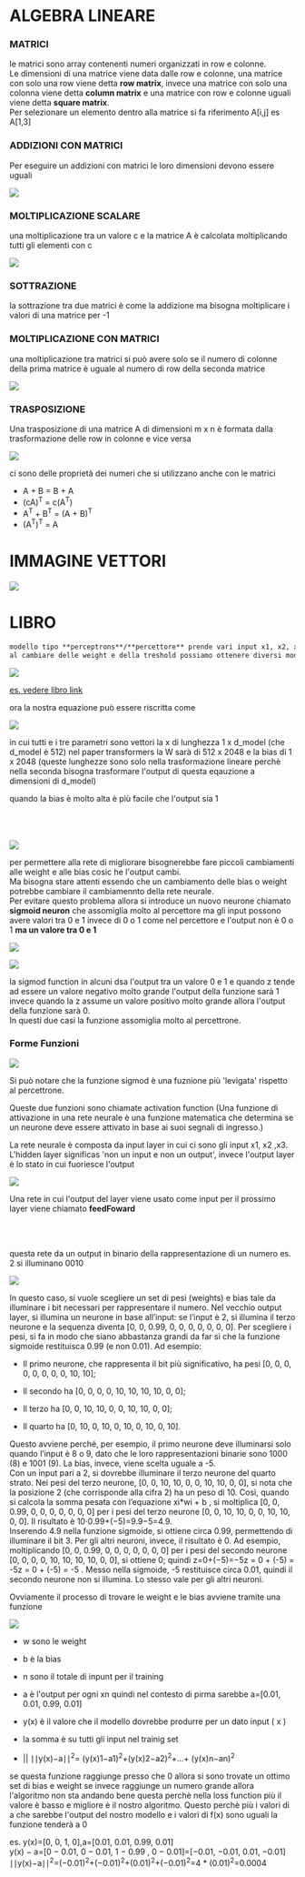 # ALGEBRA LINEARE 

### MATRICI
le matrici sono array contenenti numeri organizzati in row e colonne. <br>
Le dimensioni di una matrice viene data dalle row e colonne, una matrice con solo una row viene detta **row matrix**, invece una matrice con solo una colonna viene detta **column matrix** e una matrice con row e colonne uguali viene detta **square matrix**. <br>
Per selezionare un elemento dentro alla matrice si fa riferimento A[i,j] es A[1,3]

### ADDIZIONI CON MATRICI 
Per eseguire un addizioni con matrici le loro dimensioni devono essere uguali 

![](addition-of-matrices-3x3-1625855167-515495451.png)

### MOLTIPLICAZIONE SCALARE
una moltiplicazione tra un valore c e la matrice A è calcolata moltiplicando tutti gli elementi con c 

![](image.png)

### SOTTRAZIONE 
la sottrazione tra due matrici è come la addizione ma bisogna moltiplicare i valori di una matrice per -1

### MOLTIPLICAZIONE CON MATRICI
una moltiplicazione tra matrici si può avere solo se il numero di colonne della prima matrice è uguale al numero di row della seconda matrice 

![](esempio-prodotto-matrici-3185026233.gif)

### TRASPOSIZIONE 
Una trasposizione di una matrice A di dimensioni m x n è formata dalla trasformazione delle row in colonne e vice versa 

![](Trasposizione.png)

ci sono delle proprietà dei numeri che si utilizzano anche con le matrici 

- A + B = B + A
- (cA)<sup>T</sup>  = c(A<sup>T</sup>)
- A<sup>T</sup> + B<sup>T</sup> = (A + B)<sup>T</sup>
- (A<sup>T</sup>)<sup>T</sup> = A




# IMMAGINE VETTORI 

![](vector.png)


# LIBRO

```markdown
modello tipo **perceptrons**/**percettore** prende vari input x1, x2, x3 e produce un singolo output, per calcolare l'output si introducono i **weights**, l'output di questa rete neurale è 0 o 1 ed è determinata se la somma delle weight nè maggiore di una threshold.
al cambiare delle weight e della treshold possiamo ottenere diversi modelli di processo decisionale
```
![](imageModel.png)

[es. vedere libro link](http://neuralnetworksanddeeplearning.com/chap1.html)

ora la nostra equazione può essere riscritta come 

![](fomulaModello.png)

in cui tutti e i tre parametri sono vettori la x di lunghezza 1 x d_model (che d_model è 512) nel paper transformers la W sarà di 512 x 2048 e la bias di 1 x 2048 (queste lunghezze sono solo nella trasformazione lineare perchè nella seconda bisogna trasformare l'output di questa eqauzione a dimensioni di d_model)

quando la bias è molto alta è più facile che l'output sia 1 <br><br><br><br>


![](esempio.png)


per permettere alla rete di migliorare bisognerebbe fare piccoli cambiamenti alle weight e alle bias cosic he l'output cambi. <br> Ma bisogna stare attenti essendo che un cambiamento delle bias o weight potrebbe cambiare il cambiamennto della rete neurale. <br>
Per evitare questo problema allora si introduce un nuovo neurone chiamato **sigmoid neuron** che assomiglia molto al percettore ma gli input possono avere valori tra 0 e 1 invece di 0 o 1 come nel percettore e l'output non è 0 o 1 **ma un valore tra 0 e 1** <br>

![](sigmodFunction.png) <br>

![](textSigmodFunction.png)

la sigmod function in alcuni dsa l'output tra un valore 0 e 1 e quando z tende ad essere un valore negativo molto grande l'output della funzione sarà 1 invece quando la z assume un valore positivo molto grande allora l'output della funzione sarà 0. <br>
In questi due casi la funzione assomiglia molto al percettrone.

### Forme Funzioni

![](functionForm.png)


Si può notare che la funzione sigmod è una fuznione più 'levigata' rispetto al percettrone. <br>

Queste due funzioni sono chiamate activation function 
(Una funzione di attivazione in una rete neurale è una funzione matematica che determina se un neurone deve essere attivato in base ai suoi segnali di ingresso.)
  

La rete neurale è composta da input layer in cui ci sono gli input x1, x2 ,x3. L'hidden layer significas 'non un input e non un output', invece l'output layer è lo stato in cui fuoriesce l'output <br>

![](forma.png)

Una rete in cui l'output del layer viene usato come input per il prossimo layer viene chiamato **feedFoward** 

<br> <br>

questa rete da un output in binario della rappresentazione di un numero 
es. 2 si illuminano 0010

![](reteWeight.png)






In questo caso, si vuole scegliere un set di pesi (weights) e bias tale da illuminare i bit necessari per rappresentare il numero. Nel vecchio output layer, si illumina un neurone in base all’input: se l’input è 2, si illumina il terzo neurone e la sequenza diventa [0, 0, 0.99, 0, 0, 0, 0, 0, 0, 0].
Per scegliere i pesi, si fa in modo che siano abbastanza grandi da far sì che la funzione sigmoide restituisca 0.99 (e non 0.01). Ad esempio:  
- Il primo neurone, che rappresenta il bit più significativo, ha pesi [0, 0, 0, 0, 0, 0, 0, 0, 10, 10];  

- Il secondo ha [0, 0, 0, 0, 10, 10, 10, 10, 0, 0];  

- Il terzo ha [0, 0, 10, 10, 0, 0, 10, 10, 0, 0]; 

- Il quarto ha [0, 10, 0, 10, 0, 10, 0, 10, 0, 10].

Questo avviene perché, per esempio, il primo neurone deve illuminarsi solo quando l’input è 8 o 9, dato che le loro rappresentazioni binarie sono 1000 (8) e 1001 (9). La bias, invece, viene scelta uguale a -5. <br>
Con un input pari a 2, si dovrebbe illuminare il terzo neurone del quarto strato. Nei pesi del terzo neurone, [0, 0, 10, 10, 0, 0, 10, 10, 0, 0], si nota che la posizione 2 (che corrisponde alla cifra 2) ha un peso di 10. Così, quando si calcola la somma pesata con l’equazione xi*wi + b
, si moltiplica [0, 0, 0.99, 0, 0, 0, 0, 0, 0, 0] per i pesi del terzo neurone [0, 0, 10, 10, 0, 0, 10, 10, 0, 0]. Il risultato è 10⋅0.99+(−5)=9.9−5=4.9.<br>
Inserendo 4.9 nella funzione sigmoide, si ottiene circa 0.99, permettendo di illuminare il bit 3. Per gli altri neuroni, invece, il risultato è 0.
Ad esempio, moltiplicando [0, 0, 0.99, 0, 0, 0, 0, 0, 0, 0] per i pesi del secondo neurone [0, 0, 0, 0, 10, 10, 10, 10, 0, 0], si ottiene 0; quindi z=0+(−5)=−5z = 0 + (-5) = -5z = 0 + (-5) = -5
. Messo nella sigmoide, -5 restituisce circa 0.01, quindi il secondo neurone non si illumina. Lo stesso vale per gli altri neuroni.

Ovviamente il processo di trovare le weight e le bias avviene tramite una funzione 

![](constFunction.png)

- w sono le weight 
- b è la bias
- n sono il totale di inpunt per il training
- a è l'output per ogni xn quindi nel contesto di pirma sarebbe a=[0.01, 0.01, 0.99, 0.01]
- y(x) è il valore che il modello dovrebbe produrre per un dato input ( x ) 
- la somma è su tutti gli input nel trainig set 

- || ∣∣y(x)−a∣∣<sup>2</sup>=
(y(x)1−a1)<sup>2</sup>+(y(x)2−a2)<sup>2</sup>+...+ (y(x)n−an)<sup>2</sup>


se questa funzione raggiunge presso che 0 allora si sono trovate un ottimo set di bias e weight se invece raggiunge un numero grande allora l'algoritmo non sta andando bene questa perchè nella loss function più il valore è basso e migliore è il nostro algoritmo.
Questo perchè più i valori di a che sarebbe l'output del nostro modello e i valori di f(x) sono uguali la funzione tenderà a 0 

es. y(x)=[0, 0, 1, 0],a=[0.01, 0.01, 0.99, 0.01] <br>
y(x) − a=[0 − 0.01, 0 − 0.01, 1 − 0.99 , 0 − 0.01]=[−0.01, −0.01, 0.01, −0.01] <br>
∣∣y(x)−a∣∣<sup>2</sup>=(−0.01)<sup>2</sup>+(−0.01)<sup>2</sup>+(0.01)<sup>2</sup>+(−0.01)<sup>2</sup>=4 * (0.01)<sup>2</sup>=0.0004





